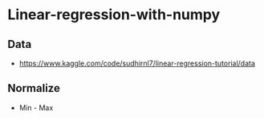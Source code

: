 # Linear-regression-with-numpy
## Data 
* https://www.kaggle.com/code/sudhirnl7/linear-regression-tutorial/data
## Normalize 
* Min - Max 
